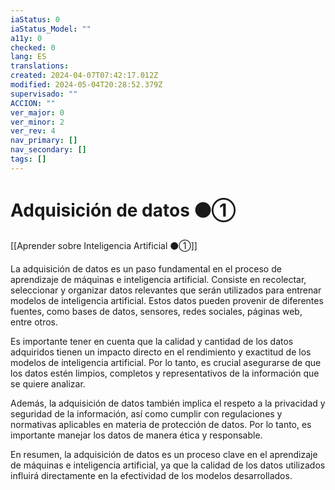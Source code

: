 ```yaml
---
iaStatus: 0
iaStatus_Model: ""
a11y: 0
checked: 0
lang: ES
translations: 
created: 2024-04-07T07:42:17.012Z
modified: 2024-05-04T20:28:52.379Z
supervisado: ""
ACCION: ""
ver_major: 0
ver_minor: 2
ver_rev: 4
nav_primary: []
nav_secondary: []
tags: []
---
```

# Adquisición de datos ⚫①

[[Aprender sobre Inteligencia Artificial ⚫①]]

La adquisición de datos es un paso fundamental en el proceso de aprendizaje de máquinas e inteligencia artificial. Consiste en recolectar, seleccionar y organizar datos relevantes que serán utilizados para entrenar modelos de inteligencia artificial. Estos datos pueden provenir de diferentes fuentes, como bases de datos, sensores, redes sociales, páginas web, entre otros.

Es importante tener en cuenta que la calidad y cantidad de los datos adquiridos tienen un impacto directo en el rendimiento y exactitud de los modelos de inteligencia artificial. Por lo tanto, es crucial asegurarse de que los datos estén limpios, completos y representativos de la información que se quiere analizar.

Además, la adquisición de datos también implica el respeto a la privacidad y seguridad de la información, así como cumplir con regulaciones y normativas aplicables en materia de protección de datos. Por lo tanto, es importante manejar los datos de manera ética y responsable.

En resumen, la adquisición de datos es un proceso clave en el aprendizaje de máquinas e inteligencia artificial, ya que la calidad de los datos utilizados influirá directamente en la efectividad de los modelos desarrollados.
